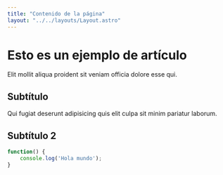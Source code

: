 ```yaml
---
title: "Contenido de la página"
layout: "../../layouts/Layout.astro"
---
```


# Esto es un ejemplo de artículo

Elit mollit aliqua proident sit veniam officia dolore esse qui.

## Subtítulo

Qui fugiat deserunt adipisicing quis elit culpa sit minim pariatur laborum.

## Subtítulo 2

```javascript
function() {
    console.log('Hola mundo');
}
```
